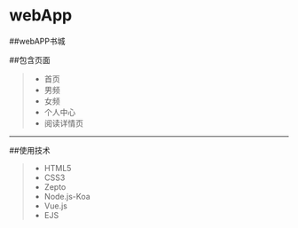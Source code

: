 # webApp
##webAPP书城

##包含页面
> * 首页
> * 男频
> * 女频
> * 个人中心
> * 阅读详情页

------
##使用技术
> *  HTML5
> *  CSS3
>*  Zepto
> * Node.js-Koa
> * Vue.js
> * EJS
